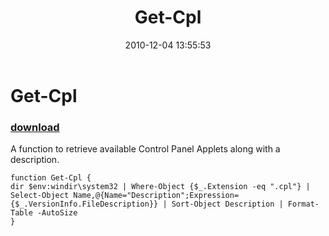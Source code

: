 ﻿---
pid:            2397
poster:         Jan Egil Ring
title:          Get-Cpl
date:           2010-12-04 13:55:53
format:         posh
parent:         0
parent:         0

---

# Get-Cpl

### [download](2397.ps1)

A function to retrieve available Control Panel Applets along with a description.

```posh
function Get-Cpl {
dir $env:windir\system32 | Where-Object {$_.Extension -eq ".cpl"} | Select-Object Name,@{Name="Description";Expression={$_.VersionInfo.FileDescription}} | Sort-Object Description | Format-Table -AutoSize
}
```
